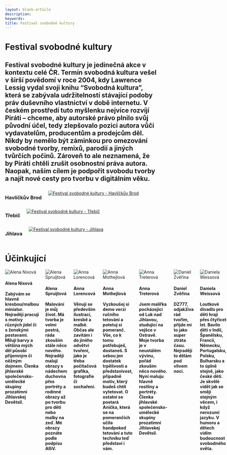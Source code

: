```yaml
---
layout: blank-article
description: 
keywords: 
title: Festival svobodné kultury
---
```

<div class="pce-hero pce-hero--entry">
    <div class="pce-hero__content">
        <h1 class="c-page-title">Festival svobodné kultury</h1>
        <h2 class="t-h4-alt">
          Festival svobodné kultury je jedinečná akce v kontextu celé ČR. Termín svobodná kultura vešel v širší povědomí v roce 2004, kdy Lawrence Lessig vydal svoji knihu “Svobodná kultura”, která se zabývala udržitelností stávající podoby práv duševního vlastnictví v době internetu. V českém prostředí tuto myšlenku nejvíce rozvíjí Piráti – chceme, aby autorské právo plnilo svůj původní účel, tedy zlepšovalo pozici autora vůči vydavatelům, producentům a prodejcům děl. Nikdy by nemělo být záminkou pro omezování svobodné tvorby, remixů, parodií a jiných tvůrčích počinů. Zároveň to ale neznamená, že by Piráti chtěli zrušit osobnostní práva autora. Naopak, naším cílem je podpořit svobodu tvorby a najít nové cesty pro tvorbu v digitálním věku.
      </h2>
    </div>
</div>
<div class="o-section">
  <div class="row">
    <div class="columns medium-4">
      <div class="o-section-header o-section-header--bordered">
        <h3 class="o-section__heading t-h4-alt">Havlíčkův Brod</h3>
      </div>
      <a href="/cinnost/fsk/havlbrod/"><img src="https://raw.githubusercontent.com/pirati-web/vysocina.pirati.cz/master/assets/img/fsk/havlbrod.png" alt="Festival svobodné kultury - Havlíčkův Brod" style="margin:10px 0px"></a>
    </div>
    <div class="columns medium-4">
      <div class="o-section-header o-section-header--bordered">
        <h3 class="o-section__heading t-h4-alt">Třebíč</h3>
      </div>
      <a href="/cinnost/fsk/trebic/"><img src="https://raw.githubusercontent.com/pirati-web/vysocina.pirati.cz/master/assets/img/fsk/trebic.png" alt="Festival svobodné kultury - Třebíč" style="margin:10px 0px"></a>
    </div>
    <div class="columns medium-4">
      <div class="o-section-header o-section-header--bordered">
        <h3 class="o-section__heading t-h4-alt">Jihlava</h3>
      </div>
      <a href="/cinnost/fsk/jihlava/"><img src="https://raw.githubusercontent.com/pirati-web/vysocina.pirati.cz/master/assets/img/fsk/jihlava.png" alt="Festival svobodné kultury - Jihlava" style="margin:10px 0px"></a>
    </div>
  </div>
</div>
<div class="pce-hero pce-hero--entry">
    <div class="pce-hero__content">
        <h1 class="c-page-title">Účinkující</h1>       
    </div>
</div>
<div class="o-section">
<div class="row"> 
<div class="columns medium-12">          
 
<div class="c-program-candidates"><div class="c-program-candidate-badge"><div class="c-program-candidate-badge__avatar"><img 
            src="https://raw.githubusercontent.com/pirati-web/vysocina.pirati.cz/master/assets/img/fsk/alena_nixova.png" 
            alt="Alena Nixová" 
class="c-program-candidate-badge__avatar-image"></div><div class="c-program-candidate-badge__description"><h4 class="c-program-candidate-badge__name"><span class="c-headline-anchor">
            Alena Nixová
</span></h4><strong class="c-program-candidate-badge__profession">
            Zabývám se hlavně kresbou/malbou miniatur. Nejraději pracuji s motivy různých jídel či s ženskými postavami. Miluji barvy a většina mých děl působí příjemným či něžným dojmem. Členka jihlavské společensko-umělecké skupiny prozatimní Jihlavskej Devětsil.
</strong></div></div></div>  
  
<div class="c-program-candidates"><div class="c-program-candidate-badge"><div class="c-program-candidate-badge__avatar"><img 
            src="https://raw.githubusercontent.com/pirati-web/vysocina.pirati.cz/master/assets/img/fsk/alena_spruijtova.png" 
            alt="Alena Spruijtová" 
class="c-program-candidate-badge__avatar-image"></div><div class="c-program-candidate-badge__description"><h4 class="c-program-candidate-badge__name"><span class="c-headline-anchor">
            Alena Spruijtová
</span></h4><strong class="c-program-candidate-badge__profession">
            Malování je můj život. Má tvorba je velmi pestrá, ráda zkouším stále něco nového. Nejraději maluji obrazy s nádechem duchovna přes portréty a rodinné obrazy až po tvorbu pro děti nebo malby na zeď. Mé obrazy poznáte podle podpisu AlliV.
</strong></div></div></div>
  
<div class="c-program-candidates"><div class="c-program-candidate-badge"><div class="c-program-candidate-badge__avatar"><img 
            src="https://raw.githubusercontent.com/pirati-web/vysocina.pirati.cz/master/assets/img/fsk/anna_lorencova.png" 
            alt="Anna Lorencová" 
class="c-program-candidate-badge__avatar-image"></div><div class="c-program-candidate-badge__description"><h4 class="c-program-candidate-badge__name"><span class="c-headline-anchor">
            Anna Lorencová
</span></h4><strong class="c-program-candidate-badge__profession">
            Věnuji se především ilustraci, kresbě a malbě. Občas ale zavítám i do jiného odvětví tvoření, jako je třeba počítačová grafika, fotografie či sochaření.
</strong></div></div></div>
  
<div class="c-program-candidates"><div class="c-program-candidate-badge"><div class="c-program-candidate-badge__avatar"><img 
            src="https://raw.githubusercontent.com/pirati-web/vysocina.pirati.cz/master/assets/img/fsk/anna_mothejlova.png" 
            alt="Anna Mothejlová" 
class="c-program-candidate-badge__avatar-image"></div><div class="c-program-candidate-badge__description"><h4 class="c-program-candidate-badge__name"><span class="c-headline-anchor">
            Anna Mothejlová
</span></h4><strong class="c-program-candidate-badge__profession">
            Vyzkoušej si demo verzi ručního tetování a potetuj si pomeranč. Vše, co k tomu potřebuješ, dostaneš. S sebou jen dostatek trpělivosti a představivost, případně motiv, který budeš chtít vytetovat. O ostatní se postará Anička, která se na pomerančích učila handpoked tetování a tuto techniku teď představí i vám.
</strong></div></div></div>  
  
<div class="c-program-candidates"><div class="c-program-candidate-badge"><div class="c-program-candidate-badge__avatar"><img 
            src="https://raw.githubusercontent.com/pirati-web/vysocina.pirati.cz/master/assets/img/fsk/anna_treterova.png" 
            alt="Anna Treterová" 
class="c-program-candidate-badge__avatar-image"></div><div class="c-program-candidate-badge__description"><h4 class="c-program-candidate-badge__name"><span class="c-headline-anchor">
            Anna Treterová
</span></h4><strong class="c-program-candidate-badge__profession">
            Jsem malířka pocházející od Luk nad Jihlavou, studující na vejšce v Ostravě. Moje tvorba je v neustálém vývinu, pořád zkouším něco nového. Nyní maluju hlavně rostliny a portréty. Členka jihlavské společensko-umělecké skupiny prozatimní Jihlavskej Devětsil.
</strong></div></div></div>

<div class="c-program-candidates"><div class="c-program-candidate-badge"><div class="c-program-candidate-badge__avatar"><img 
            src="https://raw.githubusercontent.com/pirati-web/vysocina.pirati.cz/master/assets/img/fsk/daniel_zverina.png" 
            alt="Daniel Zvěřina" 
class="c-program-candidate-badge__avatar-image"></div><div class="c-program-candidate-badge__description"><h4 class="c-program-candidate-badge__name"><span class="c-headline-anchor">
            Daniel Zvěřina
</span></h4><strong class="c-program-candidate-badge__profession">
            DZ777, odjakživa rád tvořím, přijde mi to jako super ztráta času. Nejraději to dělám pod vlivem noci.
</strong></div></div></div>

<div class="c-program-candidates"><div class="c-program-candidate-badge"><div class="c-program-candidate-badge__avatar"><img 
            src="https://raw.githubusercontent.com/pirati-web/vysocina.pirati.cz/master/assets/img/fsk/daniela_weissova.png" 
            alt="Daniela Weissová" 
class="c-program-candidate-badge__avatar-image"></div><div class="c-program-candidate-badge__description"><h4 class="c-program-candidate-badge__name"><span class="c-headline-anchor">
            Daniela Weissová
</span></h4><strong class="c-program-candidate-badge__profession">
            Loutkové divadlo pro děti hraji přes čtyřicet let. Bavilo děti v Indii, Španělsku, Francii, Německu, Portugalsku, Polsku, Bulharsku a to úplně stejně, jako české děti. Je skvělé vidět jak se smějí stejným věcem, i když nerozumí jazyku. V humoru a dětech vidím budoucnost svobodného světa.
</strong></div></div></div>
  
<div class="c-program-candidates"><div class="c-program-candidate-badge"><div class="c-program-candidate-badge__avatar"><img 
            src="https://raw.githubusercontent.com/pirati-web/vysocina.pirati.cz/master/assets/img/fsk/eugene_morrow.png" 
            alt="Eugene Morrow" 
class="c-program-candidate-badge__avatar-image"></div><div class="c-program-candidate-badge__description"><h4 class="c-program-candidate-badge__name"><span class="c-headline-anchor">
            Eugene Morrow
</span></h4><strong class="c-program-candidate-badge__profession">
            Indie-rocková kapela se sídlem v Praze. Jejich začátky se datují do ledna 2014, kdy začali hrát pod názvem "Awesome Pricks", který se postupně změnil na "Eugene Morrow" (část názvu hlavního hrdiny filmu Gattaca, 1995 Andrew Niccol). V březnu 2016 vydali své první EP "Young Adult". V lednu 2017 vyšla jejich druhá deska "Such Rebellion".
</strong></div></div></div>

<div class="c-program-candidates"><div class="c-program-candidate-badge"><div class="c-program-candidate-badge__avatar"><img 
            src="https://raw.githubusercontent.com/pirati-web/vysocina.pirati.cz/master/assets/img/fsk/eva_matejovicova.png" 
            alt="Eva Matejovičová" 
class="c-program-candidate-badge__avatar-image"></div><div class="c-program-candidate-badge__description"><h4 class="c-program-candidate-badge__name"><span class="c-headline-anchor">
            Eva Matejovičová
</span></h4><strong class="c-program-candidate-badge__profession">
            Študujem animovanú tvorbu na Pražskej FAMU. Okrem animovania sa venujem aj ilustrácií. V mojich prácach sa často objavujú motívy z mytológie či zvieratá. Umenie pre mňa nieje len práca ale niečo, čo ma v živote najviac napĺňa a poháňa dopredu.
</strong></div></div></div>
  
<div class="c-program-candidates"><div class="c-program-candidate-badge"><div class="c-program-candidate-badge__avatar"><img 
            src="https://raw.githubusercontent.com/pirati-web/vysocina.pirati.cz/master/assets/img/fsk/filip_versteeg.png" 
            alt="Filip Versteeg" 
class="c-program-candidate-badge__avatar-image"></div><div class="c-program-candidate-badge__description"><h4 class="c-program-candidate-badge__name"><span class="c-headline-anchor">
            Filip Versteeg
</span></h4><strong class="c-program-candidate-badge__profession">
            Sám stále hledám, jak vyplnit svůj životní čas, který mi je dán, tak jsem se rozhodl stát se bardem. Rád píši, od sbírek až po filozofické básně na rozbití mysli, a občas si něco zahraji na trombon. Zajímá mne společenské dění a rád poznávám nové myšlenky a milé lidi. Snažím se vybarvit volné plochy, co tento svět dává, celým spektrem barev. Jeden ze zakladatelů jihlavské společensko-umělecké skupiny prozatimní Jihlavskej Devětsil.
</strong></div></div></div>
  
<div class="c-program-candidates"><div class="c-program-candidate-badge"><div class="c-program-candidate-badge__avatar"><img 
            src="https://raw.githubusercontent.com/pirati-web/vysocina.pirati.cz/master/assets/img/fsk/gabriela_vaclavkova.png" 
            alt="Gabriela Václavková" 
class="c-program-candidate-badge__avatar-image"></div><div class="c-program-candidate-badge__description"><h4 class="c-program-candidate-badge__name"><span class="c-headline-anchor">
            Gabriela Václavková
</span></h4><strong class="c-program-candidate-badge__profession">
            Maluji od chvíle, co jsem udržela v ruce tužku. Věnuji se převážně olejomalbě a malbě akrylem. Pokud chcete vidět spoustu zářivých barev, pozitivně laděné obrazy krásných žen, tak musíte dorazit!
</strong></div></div></div>
  
<div class="c-program-candidates"><div class="c-program-candidate-badge"><div class="c-program-candidate-badge__avatar"><img 
            src="https://raw.githubusercontent.com/pirati-web/vysocina.pirati.cz/master/assets/img/fsk/iron_soul.png" 
            alt="Iron Soul" 
class="c-program-candidate-badge__avatar-image"></div><div class="c-program-candidate-badge__description"><h4 class="c-program-candidate-badge__name"><span class="c-headline-anchor">
            Iron Soul
</span></h4><strong class="c-program-candidate-badge__profession">
            Mladá kapela z Jaroměřic. Hrajeme crossover a na youtube najdete náš první klip na píseň Závody.
</strong></div></div></div>  
  
<div class="c-program-candidates"><div class="c-program-candidate-badge"><div class="c-program-candidate-badge__avatar"><img 
            src="https://raw.githubusercontent.com/pirati-web/vysocina.pirati.cz/master/assets/img/fsk/iva_ruzickova.png" 
            alt="Iva Růžičková" 
class="c-program-candidate-badge__avatar-image"></div><div class="c-program-candidate-badge__description"><h4 class="c-program-candidate-badge__name"><span class="c-headline-anchor">
            Iva Růžičková
</span></h4><strong class="c-program-candidate-badge__profession">
            Vyjadřuji se výtvarně i literárně. Moje poslední výstava byla v Chomutově pořádaná Ženským spolkem a byla složená ze série figurálních, zejména mateřských motivů. Mým tvůrčím alter egem je umělecká identita nazvaná Nástřih Hráze, která aktivistickým způsobem na bázi sarkasmu a humoru reflektuje bezpráví páchané na ženách v porodnicích. Nástřih Hráze vystavovala v mnoha městech ČR, také na Klinice nebo na lodi Avoid v Praze, a napsala sbírku Zvrácené verše. V rámci "vážné" literární tvorby jsem autorkou povídek, s úspěchem se setkala na veřejných čtení práce Deník sígra.
</strong></div></div></div>

<div class="c-program-candidates"><div class="c-program-candidate-badge"><div class="c-program-candidate-badge__avatar"><img 
            src="https://raw.githubusercontent.com/pirati-web/vysocina.pirati.cz/master/assets/img/fsk/jakub_copak.png" 
            alt="Jakub Čopák" 
class="c-program-candidate-badge__avatar-image"></div><div class="c-program-candidate-badge__description"><h4 class="c-program-candidate-badge__name"><span class="c-headline-anchor">
            Jakub Čopák
</span></h4><strong class="c-program-candidate-badge__profession">
            Jmenuji se Jakub Čopák, focení se věnuji tři roky ve volném čase a ze všeho nejvíce mě baví krajinářská fotografie.
</strong></div></div></div>

<div class="c-program-candidates"><div class="c-program-candidate-badge"><div class="c-program-candidate-badge__avatar"><img 
            src="https://raw.githubusercontent.com/pirati-web/vysocina.pirati.cz/master/assets/img/fsk/jakub_hlavac.png" 
            alt="Jakub Hlaváč" 
class="c-program-candidate-badge__avatar-image"></div><div class="c-program-candidate-badge__description"><h4 class="c-program-candidate-badge__name"><span class="c-headline-anchor">
            Jakub Hlaváč
</span></h4><strong class="c-program-candidate-badge__profession">
            Jsem Kuba Hlaváč, živím se sekáním dřeva. Sekáním dřeva se živím už tři roky, je to zatím nejlepší práce. Zkoušel jsem to i u železničářů, ale tam jsem neuplatnil svůj potencionál. Nikde totiž nechcou zaměstnávat takovýhohle kluka se sekerou, protože hnedka mají předsudky. Ale ne, já jsem tady proto abych sekal dřevo a za tím si jdu!
</strong></div></div></div>

<div class="c-program-candidates"><div class="c-program-candidate-badge"><div class="c-program-candidate-badge__avatar"><img 
            src="https://raw.githubusercontent.com/pirati-web/vysocina.pirati.cz/master/assets/img/fsk/jana_paskova.png" 
            alt="Jana Pašková" 
class="c-program-candidate-badge__avatar-image"></div><div class="c-program-candidate-badge__description"><h4 class="c-program-candidate-badge__name"><span class="c-headline-anchor">
            Jana Pašková
</span></h4><strong class="c-program-candidate-badge__profession">
            Téměř patnáct let je sklo součástí mého života. Velkou výzvou bylo pro mě setkání s foukaným sklem asi před třemi lety. Po stovkách hodin, desítkách vulgárních slov a kilech zničeného skla se dostavily výsledky – už je mi po tom všem jasné, proč "foukačů" korálků je na světě tam málo! Při výrobě svých skleněných šperků miluji jednoduché tvary a transparentní odstíny. Kombinace skla a světla vytváří krásné obrazy a sklo se stává živým materiálem plným překvapení a náhodné krásy.
</strong></div></div></div>

<div class="c-program-candidates"><div class="c-program-candidate-badge"><div class="c-program-candidate-badge__avatar"><img 
            src="https://raw.githubusercontent.com/pirati-web/vysocina.pirati.cz/master/assets/img/fsk/jiri_trzil.png" 
            alt="Jiří Tržil" 
class="c-program-candidate-badge__avatar-image"></div><div class="c-program-candidate-badge__description"><h4 class="c-program-candidate-badge__name"><span class="c-headline-anchor">
            Jiří Tržil
</span></h4><strong class="c-program-candidate-badge__profession">
            Básník přítomného životního postoje a okamžiku, afektovaný ve své niterní všednosti, inspirující se vším, co má naději být víc, než čím tyto věci byly včera nebo ještě mnohem dřív.
</strong></div></div></div>

<div class="c-program-candidates"><div class="c-program-candidate-badge"><div class="c-program-candidate-badge__avatar"><img 
            src="https://raw.githubusercontent.com/pirati-web/vysocina.pirati.cz/master/assets/img/fsk/jitka_fischerova.png" 
            alt="Jitka Fischerová" 
class="c-program-candidate-badge__avatar-image"></div><div class="c-program-candidate-badge__description"><h4 class="c-program-candidate-badge__name"><span class="c-headline-anchor">
            Jitka Fischerová
</span></h4><strong class="c-program-candidate-badge__profession">
            Jitka Fischerová, výtvarnice. Příroda... Ve všech formách a podobách. Nechci se soustředit jen na to, co je všeobecně vnímáno jako krásné... Snažím se hledat souvislosti a vidět věci v širším kontextu, než jaký nabízí první pohled.
</strong></div></div></div>

<div class="c-program-candidates"><div class="c-program-candidate-badge"><div class="c-program-candidate-badge__avatar"><img 
            src="https://raw.githubusercontent.com/pirati-web/vysocina.pirati.cz/master/assets/img/fsk/jolana_martin.png" 
            alt="Jolana a Martin" 
class="c-program-candidate-badge__avatar-image"></div><div class="c-program-candidate-badge__description"><h4 class="c-program-candidate-badge__name"><span class="c-headline-anchor">
            Jolana a Martin
</span></h4><strong class="c-program-candidate-badge__profession">
            Jsme skoro-příbuzní, oba rádi fotíme, analogově přes dva roky. Od začátku roku jsme se snažili naše práce propojit. Navzájem jsme si posílali fotky, fotili odpovědi, a inspirujíc se navzájem, tvořili výstavu jménem Odrazy – fotografický dialog. Zachycujeme náš vnitřní svět na hranici snů a reality, deník, vizuální rozhovor, příběh. Chcete-li, báseň s barevnými verši "spojené zlatou linkou" (z návštěvní knihy, srpen 2019).
</strong></div></div></div> 

<div class="c-program-candidates"><div class="c-program-candidate-badge"><div class="c-program-candidate-badge__avatar"><img 
            src="https://raw.githubusercontent.com/pirati-web/vysocina.pirati.cz/master/assets/img/fsk/kristina_nemcova.png" 
            alt="Kristina Němcová" 
class="c-program-candidate-badge__avatar-image"></div><div class="c-program-candidate-badge__description"><h4 class="c-program-candidate-badge__name"><span class="c-headline-anchor">
            Kristina Němcová
</span></h4><strong class="c-program-candidate-badge__profession">
            Jsem stejně stará jako filmová verze Kytice a až vyrostu, budu novinářka, ale od publicistického psaní si ráda odskočím k psaní tvůrčímu. I když je to jako nebe a dudy, tyto dva tábory se mohou i úzce propojit. Celospolečenská témata jako rovnoprávnost nebo ekologie kromě svých článků ráda promítám i do svých básní.
</strong></div></div></div>
  
<div class="c-program-candidates"><div class="c-program-candidate-badge"><div class="c-program-candidate-badge__avatar"><img 
            src="https://raw.githubusercontent.com/pirati-web/vysocina.pirati.cz/master/assets/img/fsk/lenka_sromova.png" 
            alt="Lenka Šromová" 
class="c-program-candidate-badge__avatar-image"></div><div class="c-program-candidate-badge__description"><h4 class="c-program-candidate-badge__name"><span class="c-headline-anchor">
            Lenka Šromová
</span></h4><strong class="c-program-candidate-badge__profession">
            Ve volném čase se věnuji hand letteringu neboli krasopsaní. Nahlížím na písmo trochu jinak, než nás to učili ve škole, a snažím se tak převádět slova na papír novým, kreativnějším způsobem.
</strong></div></div></div>

<div class="c-program-candidates"><div class="c-program-candidate-badge"><div class="c-program-candidate-badge__avatar"><img 
            src="https://raw.githubusercontent.com/pirati-web/vysocina.pirati.cz/master/assets/img/fsk/maite.png" 
            alt="Maite" 
class="c-program-candidate-badge__avatar-image"></div><div class="c-program-candidate-badge__description"><h4 class="c-program-candidate-badge__name"><span class="c-headline-anchor">
            Maite
</span></h4><strong class="c-program-candidate-badge__profession">
            Jmenuji se Andrea Hladíková a pod značkou Maite vyrábím šperky z ovocných pecek. Baví mě objevovat barvy, které příroda nabízí. Šperky tvořím z pecek z avokáda, manga, datlí a kokosové skořápky. Mám jednu vrtačku, několik pecek a lásku, se kterou tvořím.Jmenuji se Andrea Hladíková a pod značkou Maite vyrábím šperky z ovocných pecek. Baví mě objevovat barvy, které příroda nabízí. Šperky tvořím z pecek z avokáda, manga, datlí a kokosové skořápky. Mám jednu vrtačku, několik pecek a lásku, se kterou tvořím.
</strong></div></div></div>
  
<div class="c-program-candidates"><div class="c-program-candidate-badge"><div class="c-program-candidate-badge__avatar"><img 
            src="https://raw.githubusercontent.com/pirati-web/vysocina.pirati.cz/master/assets/img/fsk/martin_jelinek.png" 
            alt="Martin Jelínek" 
class="c-program-candidate-badge__avatar-image"></div><div class="c-program-candidate-badge__description"><h4 class="c-program-candidate-badge__name"><span class="c-headline-anchor">
            Martin Jelínek
</span></h4><strong class="c-program-candidate-badge__profession">
            Zachytím co vidím, jak to cítím. Performance, polotický happening, křik ve tmě, barva na čele i na penisu. Maluju z potřeby vidět a chápat. Píšu abych se neudusil. Piják slov. Malíř bez plátna. IDIOT
</strong></div></div></div>
  
<div class="c-program-candidates"><div class="c-program-candidate-badge"><div class="c-program-candidate-badge__avatar"><img 
            src="https://raw.githubusercontent.com/pirati-web/vysocina.pirati.cz/master/assets/img/fsk/michal_schmidt.png" 
            alt="Michal Schmidt" 
class="c-program-candidate-badge__avatar-image"></div><div class="c-program-candidate-badge__description"><h4 class="c-program-candidate-badge__name"><span class="c-headline-anchor">
            Michal Schmidt
</span></h4><strong class="c-program-candidate-badge__profession">
            Slamový básník, kterého nikdo nezná. Scenárista, jenž se nedostal napoprvé na FAMU o šest bodů. Režisér, jehož krátký dokument měl premiéru na Ukrajině u ruských hranic. Cestovatel, který málem umřel na podchlazení v Londýně. Umělec, jenž to slovo nesnáší a nepovažuje se za něj. Rodák z Třebíče, který už pět let žije ve Vladislavi a z toho čtyři roky studoval střední filmovku ve Zlíně. Jestli jsem vás neodradil svým popisem, rád se s vámi potkám na svém sólo slamu před Trubkou! Tak 27. v pátek, pokud mi neujede vlak!
</strong></div></div></div>

<div class="c-program-candidates"><div class="c-program-candidate-badge"><div class="c-program-candidate-badge__avatar"><img 
            src="https://raw.githubusercontent.com/pirati-web/vysocina.pirati.cz/master/assets/img/fsk/milus_kotisova.png" 
            alt="Milus Kotisova" 
class="c-program-candidate-badge__avatar-image"></div><div class="c-program-candidate-badge__description"><h4 class="c-program-candidate-badge__name"><span class="c-headline-anchor">
            Miluš Kotišová
</span></h4><strong class="c-program-candidate-badge__profession">
           Překladatelka, lektorka cizích jazyků, metodička sebeřízeného a svobodného učení. V roce 2017 založila Pirátskou putovní univerzitu, iniciativu zdola v České pirátské straně usilující o inovace ve vzdělávání i v politice. Jako její kurátorka zde rozvíjí koncept vědomého vnořeného učení v rámci politické praxe. PPU podporuje a rozvíjí deliberativní a participativní přístupy/metodiky, dělá vlastní výzkum (!) s důrazem na důslednou syntézu vědění, rozvíjí koncept péče jako jeden z kontrapunktů k silovému aspektu politiky a v neposlední řadě dialogickou kulturu spolupráce a nenásilí. 
V letošním roce Miluš vydala knihu Jazyk nepoznaný: peníze, kde přináší důkazy, že peníze jsou jazyk a co z toho plyne pro politiku a společnost obecně. Aktuálně proto rozvíjí tzv. vícerozměrnou cenu, která slouží jako informace nikoli pro spotřebitele, ale občana. Za nejdůležitější studijní program PPU považuje Vzdělávací architekturu, která zkoumá veřejný prostor.
</strong></div></div></div>

<div class="c-program-candidates"><div class="c-program-candidate-badge"><div class="c-program-candidate-badge__avatar"><img 
            src="https://raw.githubusercontent.com/pirati-web/vysocina.pirati.cz/master/assets/img/fsk/noir_voir.png" 
            alt="Noir Voir" 
class="c-program-candidate-badge__avatar-image"></div><div class="c-program-candidate-badge__description"><h4 class="c-program-candidate-badge__name"><span class="c-headline-anchor">
            Noir Voir
</span></h4><strong class="c-program-candidate-badge__profession">
            Od šepotu po start tryskáče. Od ambientu přes najazzlý folk až po noise. Robotický bubeník s kamennou tváří, výpravné houslové linky místo zpěvu (a fakt to stačí!), basák, co si lokl hopsinkové šťávy, a kytarista, který hladí i mučí ostnatým drátem.
</strong></div></div></div>
  
<div class="c-program-candidates"><div class="c-program-candidate-badge"><div class="c-program-candidate-badge__avatar"><img 
            src="https://raw.githubusercontent.com/pirati-web/vysocina.pirati.cz/master/assets/img/fsk/ortodoxni_jidas.png" 
            alt="Ortodoxní Jidáš" 
class="c-program-candidate-badge__avatar-image"></div><div class="c-program-candidate-badge__description"><h4 class="c-program-candidate-badge__name"><span class="c-headline-anchor">
            Ortodoxní Jidáš
</span></h4><strong class="c-program-candidate-badge__profession">
            Ortodoxní Jidáš vystupuje se svojí kapelou a předvádí svěží koncertní elektronickou show, jeho debutové album vyšlo v létě roku 2014, první klip se jmenoval EuroTest. Před pár lety Jidáš vyrukoval s videoklipem nazvaným Jidáš a Mikuláš. </strong></div></div></div>  
            
<div class="c-program-candidates"><div class="c-program-candidate-badge"><div class="c-program-candidate-badge__avatar"><img 
            src="https://raw.githubusercontent.com/pirati-web/vysocina.pirati.cz/master/assets/img/fsk/pavel_hlavac.png" 
            alt="Pavel Hlaváč" 
class="c-program-candidate-badge__avatar-image"></div><div class="c-program-candidate-badge__description"><h4 class="c-program-candidate-badge__name"><span class="c-headline-anchor">
            Pavel Hlaváč
</span></h4><strong class="c-program-candidate-badge__profession">
            Jmenuji se Pavel Hlaváč ročník 1951. Jsem končící výtvarník-hrající blues a frézař. Do svých obrazů vkládám blues - do blues zase obrazy a snívám o mé frézce krasavici.
</strong></div></div></div>   

<div class="c-program-candidates"><div class="c-program-candidate-badge"><div class="c-program-candidate-badge__avatar"><img 
            src="https://raw.githubusercontent.com/pirati-web/vysocina.pirati.cz/master/assets/img/fsk/richard_ramirez.png" 
            alt="Richard Ramirez" 
class="c-program-candidate-badge__avatar-image"></div><div class="c-program-candidate-badge__description"><h4 class="c-program-candidate-badge__name"><span class="c-headline-anchor">
            Richard Ramirez
</span></h4><strong class="c-program-candidate-badge__profession">
            Dříve tato kapela působila pod názvem Let's Roll. Od roku 2017 se rozhodli změnit název na Richard Ramirez. Se změnou jména šla ruku v ruce i změna repertoáru. Anglické texty nahradila čeština a stylově se začali ubírat směrem hardcore-metalu. Před několika měsici kapela posílila o hlavní zpěv v podání Pavla Saláka.
</strong></div></div></div>

<div class="c-program-candidates"><div class="c-program-candidate-badge"><div class="c-program-candidate-badge__avatar"><img 
            src="https://raw.githubusercontent.com/pirati-web/vysocina.pirati.cz/master/assets/img/fsk/sinks.png" 
            alt="sinks" 
class="c-program-candidate-badge__avatar-image"></div><div class="c-program-candidate-badge__description"><h4 class="c-program-candidate-badge__name"><span class="c-headline-anchor">
            sinks
</span></h4><strong class="c-program-candidate-badge__profession">
            Brněnská post-punková kapela sinks ve své hudbě volně přechází tam a zpět přes hranici hluku a klidných harmonických pasáží. Minimalisticky výbušné pojetí instrumentálních částí inspirované prvopočátky žánru post-punk je doplněno nevybíravě expresivním vokálním projevem.
</strong></div></div></div>

<div class="c-program-candidates"><div class="c-program-candidate-badge"><div class="c-program-candidate-badge__avatar"><img 
            src="https://raw.githubusercontent.com/pirati-web/vysocina.pirati.cz/master/assets/img/fsk/the_desperate_mind.png" 
            alt="The Desperate Mind" 
class="c-program-candidate-badge__avatar-image"></div><div class="c-program-candidate-badge__description"><h4 class="c-program-candidate-badge__name"><span class="c-headline-anchor">
            The Desperate Mind
</span></h4><strong class="c-program-candidate-badge__profession">
            The Desperate Mind je čtyřčlenná punkrocková / melodic hardcore punk kapela, ovlivněná především americkými punkovými kapelami Anti-Flag a Strike Anywhere. Tvoří ji Martin J. Polák, Filip Buršík, David Havelka a Winc Janeček. Kapela vznikla v roce 2011, má za sebou tour po ČR i Evropě (zejména Německo) a několik studiových počinů. V současné době připravuje nové album, "All Walls Will Fall".
</strong></div></div></div>
  
<div class="c-program-candidates"><div class="c-program-candidate-badge"><div class="c-program-candidate-badge__avatar"><img 
            src="https://raw.githubusercontent.com/pirati-web/vysocina.pirati.cz/master/assets/img/fsk/thrashsurf.png" 
            alt="THRASHSURF" 
class="c-program-candidate-badge__avatar-image"></div><div class="c-program-candidate-badge__description"><h4 class="c-program-candidate-badge__name"><span class="c-headline-anchor">
            THRASHSURF
</span></h4><strong class="c-program-candidate-badge__profession">
            Hrdinové dělnické třídy zamilovaní do současné australské scény. Tvrdý kytary, úsporná angličtina, švoncek humor, snapbacky, vzpomínky na hokejový bitky a videopůjčovny. Jejich druhá nahrávka se prý už vytesává do masivu Thrashmore a bude hitovejší a tvrdší. Nebuď pleš a jeď thrash!
</strong></div></div></div>

<div class="c-program-candidates"><div class="c-program-candidate-badge"><div class="c-program-candidate-badge__avatar"><img 
            src="https://raw.githubusercontent.com/pirati-web/vysocina.pirati.cz/master/assets/img/fsk/tomas_ryska.png" 
            alt="Tomáš Ryška" 
class="c-program-candidate-badge__avatar-image"></div><div class="c-program-candidate-badge__description"><h4 class="c-program-candidate-badge__name"><span class="c-headline-anchor">
            Tomáš Ryška
</span></h4><strong class="c-program-candidate-badge__profession">
            Trochu básník, trochu skladatel a trochu písničkář, ale zatím nic z toho pořádně a veřejně. Až se to změní, dám vám vědět. Prozatím si můžete poslechnout něco z toho, co jsem napsal.
</strong></div></div></div>
  
<div class="c-program-candidates"><div class="c-program-candidate-badge"><div class="c-program-candidate-badge__avatar"><img 
            src="https://raw.githubusercontent.com/pirati-web/vysocina.pirati.cz/master/assets/img/fsk/veronika_vohralikova.png" 
            alt="Veronika Vohralíková" 
class="c-program-candidate-badge__avatar-image"></div><div class="c-program-candidate-badge__description"><h4 class="c-program-candidate-badge__name"><span class="c-headline-anchor">
            Veronika Vohralíková
</span></h4><strong class="c-program-candidate-badge__profession">
            Jsem studentka Masarykovy univerzity na oboru Dějiny umění a ve volném čase se věnuji tisku z výšky – linorytu a dřevořezu. Moje náměty nejčastěji zachycují nepořádek (prostě bordel), který jsem se snažila povýšit na zátiší.
</strong></div></div></div>

<div class="c-program-candidates"><div class="c-program-candidate-badge"><div class="c-program-candidate-badge__avatar"><img 
            src="https://raw.githubusercontent.com/pirati-web/vysocina.pirati.cz/master/assets/img/fsk/vzhuru_a_niz.png" 
            alt="Vzhůru a níž" 
class="c-program-candidate-badge__avatar-image"></div><div class="c-program-candidate-badge__description"><h4 class="c-program-candidate-badge__name"><span class="c-headline-anchor">
            Vzhůru a níž
</span></h4><strong class="c-program-candidate-badge__profession">
            Jsme kapela, která funguje už pro nás těžko uvěřitelných 8 let. Za tu dobu jsme toho zažili spoustu – od koncertů pro pár lidiček v klubu na druhý straně republiky po hraní před velkýma kapelama. Pokaždý je pro nás ale hraní počínaje cestou na koncert ta největší svoboda, jakou můžeme zažít. Jsme rádi, že se můžeme zapojit do akce, která tyhle hodnoty (jedince či skupiny, kteří se věnují tomu, co je baví) podporuje.
</strong></div></div></div>
</div>
</div>
</div>
